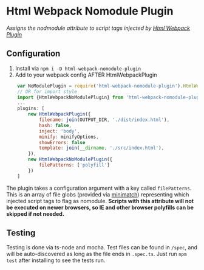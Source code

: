 # Html Webpack Nomodule Plugin
_Assigns the nodmodule attribute to script tags injected by [Html Webpack Plugin](https://github.com/jantimon/html-webpack-plugin)_

## Configuration

1. Install via `npm i -D html-webpack-nomodule-plugin`
1. Add to your webpack config AFTER HtmlWebpackPlugin
```javascript
    var NoModulePlugin = require('html-webpack-nomodule-plugin').HtmlWebpackNoModulePlugin;
    // OR for import style
    import {HtmlWebpackNoModulePlugin} from 'html-webpack-nomodule-plugin'
    ...
    plugins: [
        new HtmlWebpackPlugin({
            filename: join(OUTPUT_DIR, './dist/index.html'),
            hash: false,
            inject: 'body',
            minify: minifyOptions,
            showErrors: false
            template: join(__dirname, './src/index.html'),
        }),
        new HtmlWebpackNoModulePlugin({
            filePatterns: ['polyfill']
        })
    ]
```

The plugin takes a configuration argument with a key called `filePatterns`. This is an array of file globs (provided via [minimatch](https://github.com/isaacs/minimatch)) representing which injected script tags to flag as nomodule. **Scripts with this attribute will not be executed on newer browsers, so IE and other browser polyfills can be skipped if not needed.**


## Testing
Testing is done via ts-node and mocha. Test files can be found in `/spec`, and will be auto-discovered as long as the file ends in `.spec.ts`. Just run `npm test` after installing to see the tests run.
